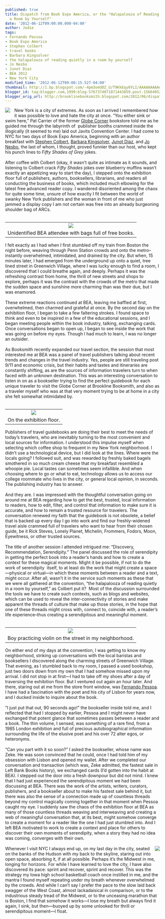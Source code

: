 ```yaml
---
published: true
title: Dispatch from Book Expo America, or the "Halapalooza of Reading Quietly in
  a Room by Yourself"
date: '2012-06-12T09:00:00.000-04:00'
author: Jodie
tags:
- Fernando Pessoa
- Book Expo America
- Stephen Colbert
- travel books
- Barbara Kingsolver
- the halapalooza of reading quietly in a room by yourself
- Jo Nesbo
- Junot Diaz
- BEA 2012
- New York City
modified_time: '2012-06-12T09:00:15.527-04:00'
thumbnail: http://1.bp.blogspot.com/-4pm3oeUDZ_U/T9KkEqy6YLI/AAAAAAAAAeg/5q-d57rwMd4/s72-c/280-300x225.jpg
blogger_id: tag:blogger.com,1999:blog-5767374071871443859.post-1566495224950443861
blogger_orig_url: http://brooklinebooksmith.blogspot.com/2012/06/dispatch-from-book-expo-america-or.html
---
```


<div class="separator" style="border-bottom: medium none; border-left: medium none; border-right: medium none; border-top: medium none; clear: both; text-align: center;"><a href="http://1.bp.blogspot.com/-4pm3oeUDZ_U/T9KkEqy6YLI/AAAAAAAAAeg/5q-d57rwMd4/s1600/280-300x225.jpg" imageanchor="1" style="clear: left; cssfloat: left; float: left; margin-bottom: 1em; margin-right: 1em;"><img border="0" fba="true" src="http://1.bp.blogspot.com/-4pm3oeUDZ_U/T9KkEqy6YLI/AAAAAAAAAeg/5q-d57rwMd4/s1600/280-300x225.jpg" /></a></div>New York is a city of extremes. As soon as I arrived I remembered how it was possible to love and hate the city at once. “You either sink or swim here,” Pat Carrier of the former <a href="http://globecornerbookstore.com/blogs/">Globe Corner</a> bookstore told me as he guided me through the labyrinth of&nbsp; publisher booths crammed inside the illogically (it seemed to me) laid out Javits Convention Center. I had come to NYC for two days of Book Expo America, beginning with an author breakfast with <a href="http://www.brooklinebooksmith-shop.com/book/9780446583978">Stephen Colbert</a>, <a href="http://www.brooklinebooksmith-shop.com/book/9780062124265">Barbara Kingsolver</a>, <a href="http://www.brooklinebooksmith-shop.com/book/9781594487361">Junot Diaz</a>, and <a href="http://www.brooklinebooksmith-shop.com/book/9780307742995">Jo Nesbo</a>, the last of whom, I thought, proved funnier than our host, who kept his punch lines to <em>Fifty Shades of Grey</em> jokes.<br /><br /><div style="border-bottom: medium none; border-left: medium none; border-right: medium none; border-top: medium none;">After coffee with Colbert (okay, it wasn’t quite as intimate as it sounds, and listening to Colbert crack <em>Fifty Shades</em> jokes over blueberry muffins wasn’t exactly an appetizing way to start the day), I stepped onto the exhibition floor full of publishers, authors, booksellers, librarians, and readers all conducting the business of books, which included much elbowing for the latest free advanced reader copy. I wandered disoriented among the chaos for quite some time, unsure of how exactly I fit between the world of swanky New York publishers and the woman in front of me who just jammed a display copy I am not certain was free into an already burgeoning shoulder bag of ARCs.</div><div style="border-bottom: medium none; border-left: medium none; border-right: medium none; border-top: medium none;"><br /></div><table cellpadding="0" cellspacing="0" class="tr-caption-container" style="float: right; margin-left: 1em; text-align: right;"><tbody><tr><td style="text-align: center;"><a href="http://1.bp.blogspot.com/-JgQegL19K-o/T9KkJJL5WRI/AAAAAAAAAeo/b4fL0j2ZI6U/s1600/281-224x300.jpg" imageanchor="1" style="clear: right; cssfloat: right; margin-bottom: 1em; margin-left: auto; margin-right: auto;"><img border="0" fba="true" src="http://1.bp.blogspot.com/-JgQegL19K-o/T9KkJJL5WRI/AAAAAAAAAeo/b4fL0j2ZI6U/s1600/281-224x300.jpg" /></a></td></tr><tr><td class="tr-caption" style="text-align: center;">Unidentified BEA attendee with bags full of free books.</td></tr></tbody></table><div style="border-bottom: medium none; border-left: medium none; border-right: medium none; border-top: medium none;">I felt exactly as I had when I first stumbled off my train from Boston the night before, weaving through Penn Station crowds and onto the metro–instantly overwhelmed, intimidated, and drained by the city. But when, 15 minutes later, I had emerged from the underground up onto a quiet, tree lined street in Greenwich Village, where I was lucky enough to find a room, I discovered that I could breathe again, and deeply. Perhaps it was the refreshing contrast from home, the thrill of new streets and shops to explore, perhaps it was the contrast with the crowds of the metro that made the sudden space and sunshine more charming than was their due, but I was enamored.</div><br />These extreme reactions continued at BEA, leaving me baffled at first, overwhelmed, then charmed and grateful at once. By the second day on the exhibition floor, I began to take a few faltering strokes. I found space to think and even to be inspired in a few of the educational sessions, and I began meeting people within the book industry, talking, exchanging cards. Once conversations began to open up, I began to see inside the work that was going on before my eyes. Though I had much to learn, I was no longer an outsider.<br /><br />As Booksmith recently expanded our travel section, the session that most interested me at BEA was a panel of travel publishers talking about recent trends and changes in the travel industry. Yes, people are still traveling post 9/11 and economic crisis, but their habits and tastes and itineraries are constantly shifting, as are the sources of information travelers turn to when faced with an unknown destination. This was an interesting conversation to listen in on as a bookseller trying to find the perfect guidebook for each unique traveler to visit the Globe Corner at Brookline Booksmith, and also as a traveler myself who was at that very moment trying to be at home in a city she felt somewhat intimidated by.<br /><br /><table cellpadding="0" cellspacing="0" class="tr-caption-container" style="float: left; margin-right: 1em; text-align: left;"><tbody><tr><td style="text-align: center;"><a href="http://1.bp.blogspot.com/-PrPyfla4F0U/T9KkTpVFbMI/AAAAAAAAAew/9M7yu0ZWIbU/s1600/051-224x300.jpg" imageanchor="1" style="clear: left; cssfloat: left; margin-bottom: 1em; margin-left: auto; margin-right: auto;"><img border="0" fba="true" src="http://1.bp.blogspot.com/-PrPyfla4F0U/T9KkTpVFbMI/AAAAAAAAAew/9M7yu0ZWIbU/s1600/051-224x300.jpg" /></a></td></tr><tr><td class="tr-caption" style="text-align: center;">On the exhibition floor.</td></tr></tbody></table><div style="border-bottom: medium none; border-left: medium none; border-right: medium none; border-top: medium none;">Publishers of travel guidebooks are doing their best to meet the needs of today’s travelers, who are inevitably turning to the most convenient and local sources for information. I understood this impulse myself when selecting which coffee shop to frequent in my New York neighborhood. I didn’t use a technological device, but I did look at the lines. Where were the locals going? I followed suit, and was rewarded by freshly baked bagels smothered in so much cream cheese that my breakfast resembled a whoopie pie. Local tastes can sometimes seem infallible. And when choosing where to go or what to eat, technology allows us to access our college roommate who lives in the city, or general local opinion, in seconds. The publishing industry has to answer.</div><div style="border-bottom: medium none; border-left: medium none; border-right: medium none; border-top: medium none;"><br /></div><div style="border-bottom: medium none; border-left: medium none; border-right: medium none; border-top: medium none;">And they are. I was impressed with the thoughtful conversation going on around me at BEA regarding how to get the best, trusted, local information to readers, how to edit, filter, and control that information to make sure it is accurate, and how to remain a trusted resource for travelers. The conversation renewed my faith that the guidebook is not obsolete, a belief that is backed up every day I go into work and find our freshly-widened travel aisle crammed full of travelers who want to hear from their chosen guide, be it Rick Steves, Lonely Planet, Michelin, Frommers, Fodors, Moon, Eyewitness, or other trusted sources.</div><br /><div style="text-align: left;">The title of another session I attended intrigued me: “Discovery, Recommendation, Serendipity.” The panel discussed the role of serendipity in getting the perfect book into a reader’s hands and how to create a context for these magical moments. Might it be possible, if not to do the work of serendipity&nbsp; itself, to at least do the work that might create a space—physical or virtual—in which these moments between a reader and a text, might occur. After all, wasn’t it in the service such moments as these that we were all gathered at the convention, “the halapalooza of reading quietly in a room by yourself,” as Colbert put it?&nbsp; Most of the discussion surrounded the tools we have to create such contexts, such as blogs and websites, which can be used to reveal the inter-connectivity of stories and make apparent the threads of culture that make up those stories, in the hope that one of these threads might cross with, connect to, coincide with, a reader’s life experience–thus creating a serendipitous and meaningful moment.</div><div style="text-align: left;"><br /></div><table cellpadding="0" cellspacing="0" class="tr-caption-container" style="float: left; margin-right: 1em; text-align: left;"><tbody><tr><td style="text-align: center;"><a href="http://2.bp.blogspot.com/-wF8P0anUOcU/T9KkaWF9cBI/AAAAAAAAAe4/0eUa_PLrLAk/s1600/269-224x300.jpg" imageanchor="1" style="clear: left; cssfloat: left; margin-bottom: 1em; margin-left: auto; margin-right: auto;"><img border="0" fba="true" src="http://2.bp.blogspot.com/-wF8P0anUOcU/T9KkaWF9cBI/AAAAAAAAAe4/0eUa_PLrLAk/s1600/269-224x300.jpg" /></a></td></tr><tr><td class="tr-caption" style="text-align: center;">Boy practicing violin on the street in my neighborhood.</td></tr></tbody></table><div style="border-bottom: medium none; border-left: medium none; border-right: medium none; border-top: medium none;">On either end of my days at the convention, I was getting to know my neighborhood, striking up conversations with the local baristas and booksellers I discovered along the charming streets of Greenwich Village. That evening, as I stumbled back to my room, I passed a used bookshop, just two doors down from my own that I had somehow missed upon my arrival. I did not stop in at first—I had to take off my shoes after a day of traversing the exhibition floor. But I ventured out again an hour later. And there, staring out at me from the store front window, was <a href="http://www.brooklinebooksmith-shop.com/book/9780141183046">Fernando Pessoa</a>. I have had a fascination with the poet and his city of Lisbon for years now, and I ducked inside to inquire about the book.</div><div style="border-bottom: medium none; border-left: medium none; border-right: medium none; border-top: medium none;"><br /></div><div style="border-bottom: medium none; border-left: medium none; border-right: medium none; border-top: medium none;">“I just put that out, 90 seconds ago!” the bookseller inside told me, and I reflected that had I stopped by earlier, Pessoa and I might never have exchanged that potent glance that sometimes passes between a reader and a book. The thin volume, I sensed, was something of a rare find, from a 1985 London exhibition and full of precious autobiographical information surrounding the life of the elusive poet and his over 72 alter egos, or heteronyms.</div><br /><div style="border-bottom: medium none; border-left: medium none; border-right: medium none; border-top: medium none;">“Can you part with it so soon?” I asked the bookseller, whose name was Zeke. He was soon convinced that he could, once I had told him of my obsession with Lisbon and opened my wallet. After we completed our conversation and transaction (which was, Zeke admitted, the fastest sale in Left Bank Books history), we exchanged cards (I’d gotten into the habit at BEA). I stepped out the door into a fresh downpour but did not mind. I knew that I had just experienced the serendipitous moment we had been discussing at BEA. There was the work of the artists, writers, curators, publishers, and a bookseller about to make his fastest sale behind it, but there was also the sense of a connection made up of countless threads beyond my control magically coming together in that moment when Pessoa caught my eye. I suddenly saw the chaos of the exhibition floor at BEA as many of those countless threads weaving and interweaving and creating a web of meaningful conversation that, at its best, might somehow converge to create a moment for a reader like the one I had just stumbled into. And I left BEA motivated to work to create a context and place for others to discover their own moments of serendipity, when a story they had no idea was coming, converges with their own.</div><div style="border-bottom: medium none; border-left: medium none; border-right: medium none; border-top: medium none;"><br /></div><div style="border-bottom: medium none; border-left: medium none; border-right: medium none; border-top: medium none;"><a href="http://4.bp.blogspot.com/-rSDrtDvDo9E/T9KkjpMATGI/AAAAAAAAAfA/6HKbUEmkH1U/s1600/264-300x225.jpg" imageanchor="1" style="clear: right; cssfloat: right; float: right; margin-bottom: 1em; margin-left: 1em;"><img border="0" fba="true" src="http://4.bp.blogspot.com/-rSDrtDvDo9E/T9KkjpMATGI/AAAAAAAAAfA/6HKbUEmkH1U/s1600/264-300x225.jpg" /></a></div><div style="text-align: left;">Whenever I visit NYC I always end up, on my last day in the city, seated on the banks of the Hudson with my back to the skyline, staring out into open space, absorbing it, if at all possible. Perhaps it’s the Midwest in me, longing for horizons. For while I have learned to love the city, I have also discovered its pace: sprint and recover, sprint and recover. This was the strategy my Iowa high school basketball coach once instilled in me, and the mantra I found myself repeating under my breath whenever overwhelmed by the crowds. And while I can’t say I prefer the pace to the slow laid back swagger of the West Coast, almost lackadaisical in comparison, or to the industrious steady tread of the Midwest, or to the unceasing marathon that is Boston, I find that somehow it works—I lose my breath but always find it again, I sink, but then—buoyed up by some unlooked for thrill or serendipitous moment—I float.</div>